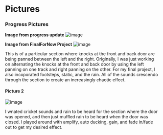 # Pictures

### Progress Pictures 

**Image from progress update**
![image](https://user-images.githubusercontent.com/71287088/191090098-2110ffb0-f8c8-454c-a20f-7985a2109647.png)

**Image from FinalForNow Project**
![image](https://user-images.githubusercontent.com/71287088/192175248-aa2a38fc-9f60-4d52-b3b2-0ac01d81cf68.png)


This is of a particular section where knocks at the front and back door are being panned between the left and the right. Originally, I was just working on alternating the knocks at the front and back door by using the left panning on one track and right panning on the other. For my final project, I also incoporated footsteps, static, and the rain. All of the sounds crescendo through the section to create an increasingly chaotic effect.
#### Picture 2

![image](https://user-images.githubusercontent.com/71287088/191090395-cb803e37-550c-4ebb-abcd-77ecf529a801.png)

I wnated cricket sounds and rain to be heard for the section where the door was opened, and then just muffled rain to be heard when the door was closed. I played around with amplify, auto ducking, gain, and fade in/fade out to get my desired effect.
